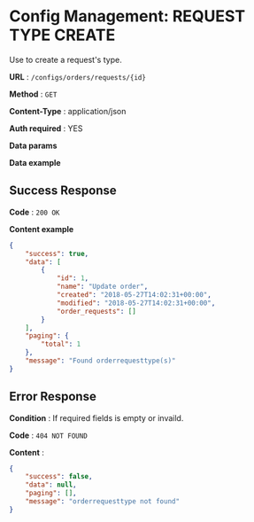 # Config Management: REQUEST TYPE CREATE

Use to create a request's type.

**URL** : `/configs/orders/requests/{id}`

**Method** : `GET`

**Content-Type** : application/json

**Auth required** : YES

**Data params**

**Data example**

## Success Response

**Code** : `200 OK`

**Content example**

```json
{
    "success": true,
    "data": [
        {
            "id": 1,
            "name": "Update order",
            "created": "2018-05-27T14:02:31+00:00",
            "modified": "2018-05-27T14:02:31+00:00",
            "order_requests": []
        }
    ],
    "paging": {
        "total": 1
    },
    "message": "Found orderrequesttype(s)"
}
```

## Error Response

**Condition** : If required fields is empty or invaild.

**Code** : `404 NOT FOUND`

**Content** :

```json
{
    "success": false,
    "data": null,
    "paging": [],
    "message": "orderrequesttype not found"
}
```